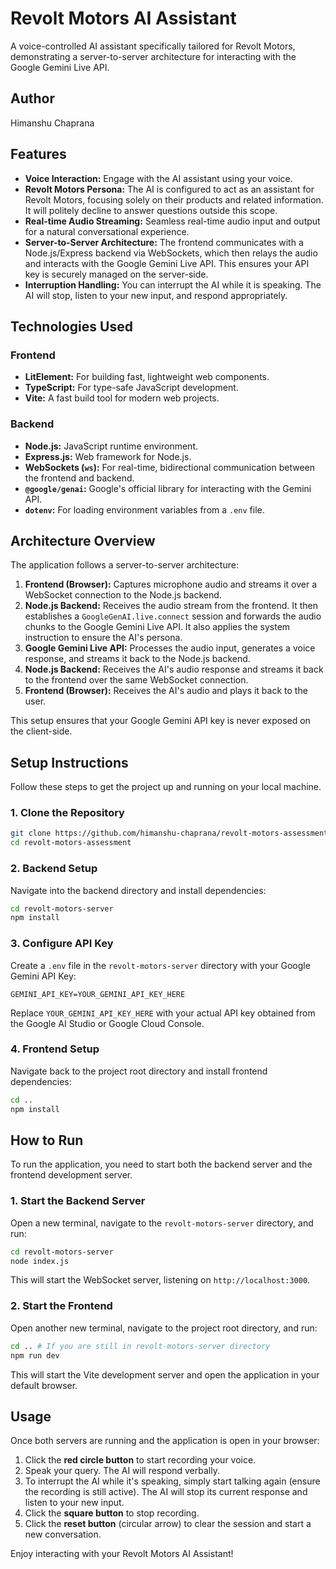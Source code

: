 # Revolt Motors AI Assistant

A voice-controlled AI assistant specifically tailored for Revolt Motors, demonstrating a server-to-server architecture for interacting with the Google Gemini Live API.

## Author
Himanshu Chaprana

## Features

-   **Voice Interaction:** Engage with the AI assistant using your voice.
-   **Revolt Motors Persona:** The AI is configured to act as an assistant for Revolt Motors, focusing solely on their products and related information. It will politely decline to answer questions outside this scope.
-   **Real-time Audio Streaming:** Seamless real-time audio input and output for a natural conversational experience.
-   **Server-to-Server Architecture:** The frontend communicates with a Node.js/Express backend via WebSockets, which then relays the audio and interacts with the Google Gemini Live API. This ensures your API key is securely managed on the server-side.
-   **Interruption Handling:** You can interrupt the AI while it is speaking. The AI will stop, listen to your new input, and respond appropriately.

## Technologies Used

### Frontend

-   **LitElement:** For building fast, lightweight web components.
-   **TypeScript:** For type-safe JavaScript development.
-   **Vite:** A fast build tool for modern web projects.

### Backend

-   **Node.js:** JavaScript runtime environment.
-   **Express.js:** Web framework for Node.js.
-   **WebSockets (`ws`):** For real-time, bidirectional communication between the frontend and backend.
-   **`@google/genai`:** Google's official library for interacting with the Gemini API.
-   **`dotenv`:** For loading environment variables from a `.env` file.

## Architecture Overview

The application follows a server-to-server architecture:

1.  **Frontend (Browser):** Captures microphone audio and streams it over a WebSocket connection to the Node.js backend.
2.  **Node.js Backend:** Receives the audio stream from the frontend. It then establishes a `GoogleGenAI.live.connect` session and forwards the audio chunks to the Google Gemini Live API. It also applies the system instruction to ensure the AI's persona.
3.  **Google Gemini Live API:** Processes the audio input, generates a voice response, and streams it back to the Node.js backend.
4.  **Node.js Backend:** Receives the AI's audio response and streams it back to the frontend over the same WebSocket connection.
5.  **Frontend (Browser):** Receives the AI's audio and plays it back to the user.

This setup ensures that your Google Gemini API key is never exposed on the client-side.

## Setup Instructions

Follow these steps to get the project up and running on your local machine.

### 1. Clone the Repository

```bash
git clone https://github.com/himanshu-chaprana/revolt-motors-assessment.git
cd revolt-motors-assessment
```

### 2. Backend Setup

Navigate into the backend directory and install dependencies:

```bash
cd revolt-motors-server
npm install
```

### 3. Configure API Key

Create a `.env` file in the `revolt-motors-server` directory with your Google Gemini API Key:

```
GEMINI_API_KEY=YOUR_GEMINI_API_KEY_HERE
```

Replace `YOUR_GEMINI_API_KEY_HERE` with your actual API key obtained from the Google AI Studio or Google Cloud Console.

### 4. Frontend Setup

Navigate back to the project root directory and install frontend dependencies:

```bash
cd ..
npm install
```

## How to Run

To run the application, you need to start both the backend server and the frontend development server.

### 1. Start the Backend Server

Open a new terminal, navigate to the `revolt-motors-server` directory, and run:

```bash
cd revolt-motors-server
node index.js
```

This will start the WebSocket server, listening on `http://localhost:3000`.

### 2. Start the Frontend

Open another new terminal, navigate to the project root directory, and run:

```bash
cd .. # If you are still in revolt-motors-server directory
npm run dev
```

This will start the Vite development server and open the application in your default browser.

## Usage

Once both servers are running and the application is open in your browser:

1.  Click the **red circle button** to start recording your voice.
2.  Speak your query. The AI will respond verbally.
3.  To interrupt the AI while it's speaking, simply start talking again (ensure the recording is still active). The AI will stop its current response and listen to your new input.
4.  Click the **square button** to stop recording.
5.  Click the **reset button** (circular arrow) to clear the session and start a new conversation.

Enjoy interacting with your Revolt Motors AI Assistant!